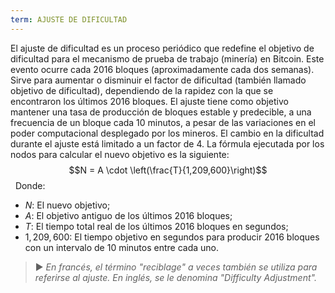 ```yaml
---
term: AJUSTE DE DIFICULTAD
---
```


El ajuste de dificultad es un proceso periódico que redefine el objetivo de dificultad para el mecanismo de prueba de trabajo (minería) en Bitcoin. Este evento ocurre cada 2016 bloques (aproximadamente cada dos semanas). Sirve para aumentar o disminuir el factor de dificultad (también llamado objetivo de dificultad), dependiendo de la rapidez con la que se encontraron los últimos 2016 bloques. El ajuste tiene como objetivo mantener una tasa de producción de bloques estable y predecible, a una frecuencia de un bloque cada 10 minutos, a pesar de las variaciones en el poder computacional desplegado por los mineros. El cambio en la dificultad durante el ajuste está limitado a un factor de 4. La fórmula ejecutada por los nodos para calcular el nuevo objetivo es la siguiente:
$$N = A \cdot \left(\frac{T}{1,209,600}\right)$$
&nbsp;
Donde:
* $N$: El nuevo objetivo;
* $A$: El objetivo antiguo de los últimos 2016 bloques;
* $T$: El tiempo total real de los últimos 2016 bloques en segundos;
* $1,209,600$: El tiempo objetivo en segundos para producir 2016 bloques con un intervalo de 10 minutos entre cada uno.

> ► *En francés, el término "reciblage" a veces también se utiliza para referirse al ajuste. En inglés, se le denomina "Difficulty Adjustment".*